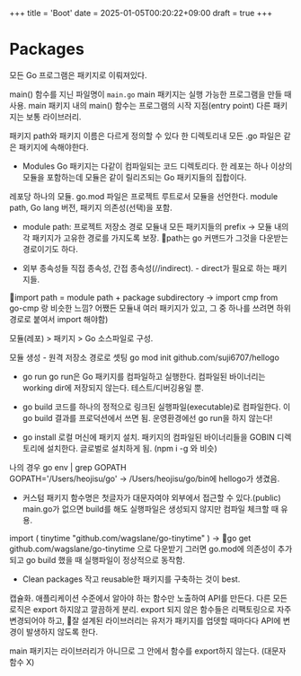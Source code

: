 +++
title = 'Boot'
date = 2025-01-05T00:20:22+09:00
draft = true
+++
# Packages
모든 Go 프로그램은 패키지로 이뤄져있다.

main() 함수를 지닌 파일명이 `main.go`
main 패키지는 실행 가능한 프로그램을 만들 때 사용.
main 패키지 내의 main() 함수는 프로그램의 시작 지점(entry point)
다른 패키지는 보통 라이브러리.

패키지 path와 패키지 이름은 다르게 정의할 수 있다
한 디렉토리내 모든 .go 파일은 같은 패키지에 속해야한다. 

* Modules
Go 패키지는 다같이 컴파일되는 코드 디렉토리다.
한 레포는 하나 이상의 모듈을 포함하는데
모듈은 같이 릴리즈되는 Go 패키지들의 집합이다.

레포당 하나의 모듈.
go.mod 파일은 프로젝트 루트로서 모듈을 선언한다.
module path, Go lang 버전, 패키지 의존성(선택)을 포함.

* module path: 프로젝트 저장소 경로 
모듈내 모든 패키지들의 prefix -> 모듈 내의 각 패키지가 고유한 경로를 가지도록 보장.
🔺path는 go 커맨드가 그것을 다운받는 경로이기도 하다. 

* 외부 종속성들
직접 종속성,
간접 종속성(//indirect). - direct가 필요로 하는 패키지들.

🔺import path = module path + package subdirectory
-> import cmp from go-cmp 랑 비슷한 느낌? 
어쨌든 모듈내 여러 패키지가 있고, 그 중 하나를 쓰려면 하위 경로로 붙여서 import 해야함)

모듈(레포) > 패키지 > Go 소스파일로 구성.

모듈 생성 - 원격 저장소 경로로 셋팅
go mod init github.com/suji6707/hellogo

* go run
go run은 Go 패키지를 컴파일하고 실행한다.
컴파일된 바이너리는 working dir에 저장되지 않는다.
테스트/디버깅용일 뿐.

* go build
코드를 하나의 정적으로 링크된 실행파일(executable)로 컴파일한다. 
이 go build 결과를 프로덕션에서 쓰면 됨. 
운영환경에선 go run을 하지 않는다!

* go install
로컬 머신에 패키지 설치. 패키지의 컴파일된 바이너리들을 GOBIN 디렉토리에 설치한다. 
글로벌로 설치하게 됨. (npm i -g 와 비슷)

나의 경우
go env | grep GOPATH                                                   
GOPATH='/Users/heojisu/go'
-> /Users/heojisu/go/bin에 hellogo가 생겼음. 

* 커스텀 패키지
함수명은 첫글자가 대문자여야 외부에서 접근할 수 있다.(public)
main.go가 없으면 build를 해도 실행파일은 생성되지 않지만 컴파일 체크할 때 유용.


import (
	tinytime "github.com/wagslane/go-tinytime"
)
-> 🔺go get github.com/wagslane/go-tinytime 으로 다운받기
그러면 go.mod에 의존성이 추가되고
go build 했을 때 실행파일이 정상적으로 동작함.

* Clean packages
작고 reusable한 패키지를 구축하는 것이 best.

캡슐화. 
애플리케이션 수준에서 알아야 하는 함수만 노출하여 API를 만든다. 다른 모든 로직은 export 하지않고 깔끔하게 분리.
export 되지 않은 함수들은 리팩토링으로 자주 변경되어야 하고,
🔺잘 설계된 라이브러리는 유저가 패키지를 업뎃할 때마다다 API에 변경이 발생하지 않도록 한다.

main 패키지는 라이브러리가 아니므로 그 안에서 함수를 export하지 않는다.
(대문자 함수 X)

